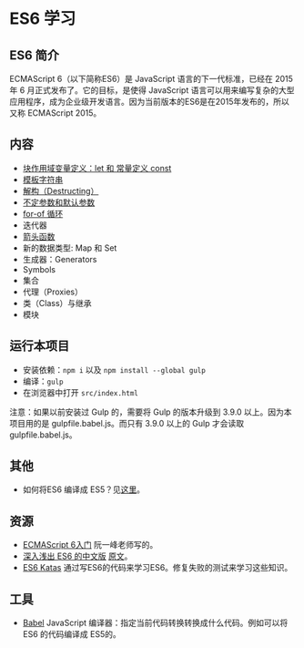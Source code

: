 # ES6 学习
## ES6 简介
ECMAScript 6（以下简称ES6）是 JavaScript 语言的下一代标准，已经在 2015 年 6 月正式发布了。它的目标，是使得 JavaScript 语言可以用来编写复杂的大型应用程序，成为企业级开发语言。因为当前版本的ES6是在2015年发布的，所以又称 ECMAScript 2015。

## 内容
* [块作用域变量定义：let 和 常量定义 const](src/let-and-const)
* [模板字符串](src/template-string)
* [解构（Destructing）](src/destructing)
* [不定参数和默认参数](src/rest-parameters-and-defaults)
* [for-of 循环](src/for-of)
* 迭代器
* [箭头函数](src/arrow-function)
* 新的数据类型: Map 和 Set
* 生成器：Generators
* Symbols
* 集合
* 代理（Proxies）
* 类（Class）与继承
* 模块

## 运行本项目
* 安装依赖：`npm i` 以及 `npm install --global gulp`
* 编译：`gulp`
* 在浏览器中打开 `src/index.html`

注意：如果以前安装过 Gulp 的，需要将 Gulp 的版本升级到 3.9.0 以上。因为本项目用的是 gulpfile.babel.js。而只有 3.9.0 以上的 Gulp 才会读取 gulpfile.babel.js。

## 其他
* 如何将ES6 编译成 ES5？见[这里](how-to-compile.md)。


## 资源
* [ECMAScript 6入门](http://es6.ruanyifeng.com/) 阮一峰老师写的。
* [深入浅出 ES6 的中文版](http://www.infoq.com/cn/es6-in-depth/) [原文](https://hacks.mozilla.org/category/es6-in-depth/)。
* [ES6 Katas](http://es6katas.org/) 通过写ES6的代码来学习ES6。修复失败的测试来学习这些知识。

## 工具
* [Babel](http://babeljs.io/) JavaScript 编译器：指定当前代码转换转换成什么代码。例如可以将 ES6 的代码编译成 ES5的。
